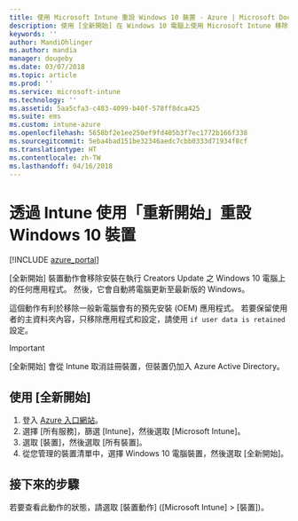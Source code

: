 ```yaml
---
title: 使用 Microsoft Intune 重設 Windows 10 裝置 - Azure | Microsoft Docs
description: 使用 [全新開始] 在 Windows 10 電腦上使用 Microsoft Intune 移除或解除安裝應用程式。
keywords: ''
author: MandiOhlinger
ms.author: mandia
manager: dougeby
ms.date: 03/07/2018
ms.topic: article
ms.prod: ''
ms.service: microsoft-intune
ms.technology: ''
ms.assetid: 5aa5cfa3-c483-4099-b40f-578ff8dca425
ms.suite: ems
ms.custom: intune-azure
ms.openlocfilehash: 5658bf2e1ee250ef9fd405b3f7ec1772b166f338
ms.sourcegitcommit: 5eba4bad151be32346aedc7cbb0333d71934f8cf
ms.translationtype: HT
ms.contentlocale: zh-TW
ms.lasthandoff: 04/16/2018
---
```

# <a name="use-fresh-start-to-reset-windows-10-devices-with-intune"></a>透過 Intune 使用「重新開始」重設 Windows 10 裝置


[!INCLUDE [azure_portal](./includes/azure_portal.md)]

[全新開始] 裝置動作會移除安裝在執行 Creators Update 之 Windows 10 電腦上的任何應用程式。 然後，它會自動將電腦更新至最新版的 Windows。

這個動作有利於移除一般新電腦會有的預先安裝 (OEM) 應用程式。 若要保留使用者的主資料夾內容，只移除應用程式和設定，請使用 `if user data is retained` 設定。

> [!IMPORTANT]
> [全新開始] 會從 Intune 取消註冊裝置，但裝置仍加入 Azure Active Directory。

## <a name="use-fresh-start"></a>使用 [全新開始]

1. 登入 [Azure 入口網站](https://portal.azure.com)。
2. 選擇 [所有服務]，篩選 [Intune]，然後選取 [Microsoft Intune]。
3. 選取 [裝置]，然後選取 [所有裝置]。
4. 從您管理的裝置清單中，選擇 Windows 10 電腦裝置，然後選取 [全新開始]。

## <a name="next-steps"></a>接下來的步驟

若要查看此動作的狀態，請選取 [裝置動作] ([Microsoft Intune] > [裝置])。